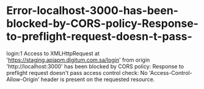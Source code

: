 # Error-localhost-3000-has-been-blocked-by-CORS-policy-Response-to-preflight-request-doesn-t-pass-
login:1 Access to XMLHttpRequest at  'https://staging.apiapm.digitum.com.sa/login' from origin  'http://localhost:3000' has been blocked by CORS policy: Response to preflight request doesn't pass access control check: No 'Access-Control-Allow-Origin' header is present on the requested resource.
